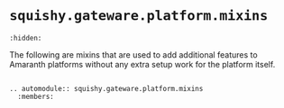 # `squishy.gateware.platform.mixins`

```{toctree}
:hidden:
```
The following are mixins that are used to add additional features to Amaranth platforms
without any extra setup work for the platform itself.


```{eval-rst}

.. automodule:: squishy.gateware.platform.mixins
  :members:

```
